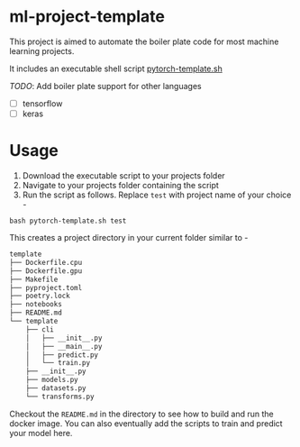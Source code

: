# ml-project-template

This project is aimed to automate the boiler plate code for most machine learning projects.

It includes an executable shell script [pytorch-template.sh](pytorch-template.sh)

*TODO*:
Add boiler plate support for other languages
- [ ] tensorflow
- [ ] keras

# Usage
1. Download the executable script to your projects folder
2. Navigate to your projects folder containing the script
3. Run the script as follows. Replace `test` with project name of your choice -
```commandline
bash pytorch-template.sh test
```

This creates a project directory in your current folder similar to -
```markdown
template
├── Dockerfile.cpu
├── Dockerfile.gpu
├── Makefile
├── pyproject.toml
├── poetry.lock
├── notebooks
├── README.md
└── template
    ├── cli
    │   ├── __init__.py
    │   ├── __main__.py
    │   ├── predict.py
    │   └── train.py
    ├── __init__.py
    ├── models.py
    ├── datasets.py
    └── transforms.py
```
Checkout the `README.md` in the directory to see how to build and run the docker image.
You can also eventually add the scripts to train and predict your model here.
